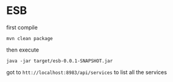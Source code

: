 # ESB

first compile

`mvn clean package`

then execute

`java -jar target/esb-0.0.1-SNAPSHOT.jar`

got to `htt://localhost:8983/api/services` to list all the services